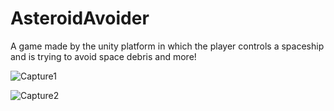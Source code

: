 # AsteroidAvoider
A game made by the unity platform in which the player controls a spaceship and is trying to avoid space debris and more!

![Capture1](https://user-images.githubusercontent.com/64089173/196228977-de1c9366-a757-476f-b280-4a0b20e7f66b.PNG)

![Capture2](https://user-images.githubusercontent.com/64089173/196229116-288753af-0793-4254-b7d8-929a808c86d0.PNG)

